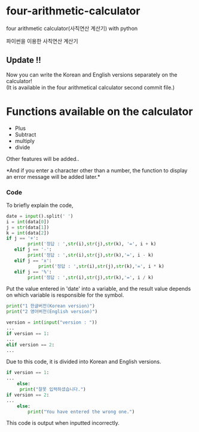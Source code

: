 # four-arithmetic-calculator
four arithmetic calculator(사칙연산 계산기) with python

파이썬을 이용한 사칙연산 계산기

## Update !!
Now you can write the Korean and English versions separately on the calculator!       
(It is available in the four arithmetical calculator second commit file.)

# Functions available on the calculator
* Plus
* Subtract
* multiply
* divide

Other features will be added..

\*And if you enter a character other than a number, the function to display an error message will be added later.\*

### Code
To briefly explain the code,
```python
date = input().split(' ')
i = int(data[0])
j = str(data[1])
k = int(data[2])
if j == '+':
        print('정답 : ',str(i),str(j),str(k), '=', i + k)
   elif j == '-':
        print('정답 : ',str(i),str(j),str(k),'=', i - k)
   elif j == 'x':
   			print('정답 : ',str(i),str(j),str(k),'=', i * k)
   elif j == '%':
        print('정답 : ',str(i),str(j),str(k),'=', i / k)
```
Put the value entered in 'date' into a variable, and the result value depends on which variable is responsible for the symbol.

```python
print("1 한글버전(Korean version)")
print("2 영어버전(English version)")

version = int(input("version : "))
...
if version == 1:
...
elif version == 2:
...
```
Due to this code, it is divided into Korean and English versions.
```python
if version == 1:
...
	else:
     print("잘못 입력하셨습니다.")
if version == 2:
...
	else:
		print("You have entered the wrong one.")
```
This code is output when inputted incorrectly.
